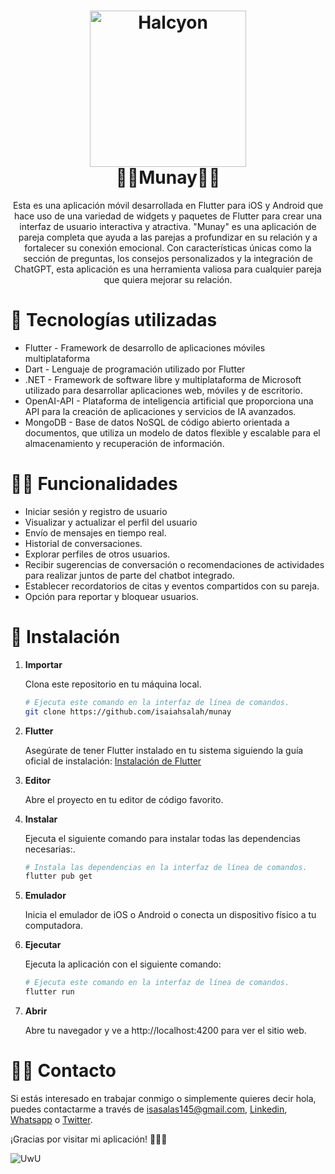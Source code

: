 <h1 align="center">
  <img alt="Halcyon" src="https://i.imgur.com/3snbMvO.png" height="250" />
<br>
  💌💞Munay💞💌
</h1>
<p align="center">
    Esta es una aplicación móvil desarrollada en Flutter para iOS y Android que hace uso de una variedad de widgets y paquetes de Flutter para crear una interfaz de usuario interactiva y atractiva. "Munay" es una aplicación de pareja completa que ayuda a las parejas a profundizar en su relación y a fortalecer su conexión emocional. Con características únicas como la sección de preguntas, los consejos personalizados y la integración de ChatGPT, esta aplicación es una herramienta valiosa para cualquier pareja que quiera mejorar su relación.</p>

# 🧩 Tecnologías utilizadas

- Flutter - Framework de desarrollo de aplicaciones móviles multiplataforma
- Dart - Lenguaje de programación utilizado por Flutter
- .NET - Framework de software libre y multiplataforma de Microsoft utilizado para desarrollar aplicaciones web, móviles y de escritorio.
- OpenAI-API - Plataforma de inteligencia artificial que proporciona una API para la creación de aplicaciones y servicios de IA avanzados.
- MongoDB - Base de datos NoSQL de código abierto orientada a documentos, que utiliza un modelo de datos flexible y escalable para el almacenamiento y recuperación de información.

# 💪🏻 Funcionalidades

- Iniciar sesión y registro de usuario
- Visualizar y actualizar el perfil del usuario
- Envío de mensajes en tiempo real.
- Historial de conversaciones.
- Explorar perfiles de otros usuarios.
- Recibir sugerencias de conversación o recomendaciones de actividades para realizar juntos de parte del chatbot integrado.
- Establecer recordatorios de citas y eventos compartidos con su pareja.
- Opción para reportar y bloquear usuarios.

# 🚀 Instalación

1. **Importar**

   Clona este repositorio en tu máquina local.

   ```sh
   # Ejecuta este comando en la interfaz de línea de comandos.
   git clone https://github.com/isaiahsalah/munay
   ```

2. **Flutter**

   Asegúrate de tener Flutter instalado en tu sistema siguiendo la guía oficial de instalación: [Instalación de Flutter](https://docs.flutter.dev/get-started/install)

3. **Editor**

   Abre el proyecto en tu editor de código favorito.

4. **Instalar**

   Ejecuta el siguiente comando para instalar todas las dependencias necesarias:.

   ```sh
   # Instala las dependencias en la interfaz de línea de comandos.
   flutter pub get
   ```

5. **Emulador**

   Inicia el emulador de iOS o Android o conecta un dispositivo físico a tu computadora.

6. **Ejecutar**

   Ejecuta la aplicación con el siguiente comando:

   ```sh
   # Ejecuta este comando en la interfaz de línea de comandos.
   flutter run
   ```

7. **Abrir**

   Abre tu navegador y ve a http://localhost:4200 para ver el sitio web.

# 👋🏻 Contacto

Si estás interesado en trabajar conmigo o simplemente quieres decir hola, puedes contactarme a través de [isasalas145@gmail.com](mailto:isasalas145@gmail.com), [Linkedin](https://www.linkedin.com/in/isaiahsalah/), [Whatsapp](https://api.whatsapp.com/send?phone=59170881108&text=%20) o [Twitter](https://twitter.com/isaiahSalah).

¡Gracias por visitar mi aplicación! 🫶🏻🤓

![UwU](https://media1.giphy.com/media/k0Lm9DxU9jpwlBZnC7/giphy.gif?cid=ecf05e47mbfi5k46cu3ls6jx395pzfgl1m19u55inpgrfbpg&ep=v1_gifs_search&rid=giphy.gif&ct=g)
